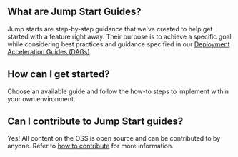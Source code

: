 ## What are Jump Start Guides?

Jump starts are step-by-step guidance that we've created to help get started with a feature right away.  Their purpose is to achieve a specific goal while considering best practices and guidance specified in our [Deployment Acceleration Guides (DAGs)](https://microsoft.github.io/ComplianceCxE/dag/).

## How can I get started?

Choose an available guide and follow the how-to steps to implement within your own environment.

## Can I contribute to Jump Start guides?

Yes! All content on the OSS is open source and can be contributed to by anyone. Refer to [how to contribute](https://microsoft.github.io/ComplianceCxE/how-to-contribute/) for more information.